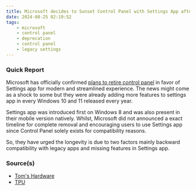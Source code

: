 ```yaml
---
title: Microsoft decides to Sunset Control Panel with Settings App after 40 years
date: 2024-08-25 02:19:52
tags:
    - microsoft
    - control panel
    - deprecation
    - control panel
    - legacy settings
---
```


### Quick Report

Microsoft has officially confirmed [plans to retire control panel][def] in favor of Settings app for modern and streamlined experience. The news might come as a shock to some but they were already adding more features to settings app in every Windows 10 and 11 released every year.

Settings app was introduced first on Windows 8 and was also present in their mobile version natively. Whilst, Microsoft did not announced a exact timeline for complete removal and encouraging users to use Settings app since Control Panel solely exists for compatibility reasons.

So, they have urged the longevity is due to two factors mainly backward compatibility with legacy apps and missing features in Settings app.

### Source(s)

- [Tom's Hardware][def2]
- [TPU][def3]

[def]: https://support.microsoft.com/en-us/windows/system-configuration-tools-in-windows-f8a49657-b038-43b8-82d3-28bea0c5666b
[def2]: https://www.tomshardware.com/software/operating-systems/microsoft-to-kill-windows-control-panel-in-favor-of-settings-app
[def3]: https://www.techpowerup.com/325878/windows-control-panel-faces-sunset-after-nearly-four-decades-settings-app-to-succeed-it
